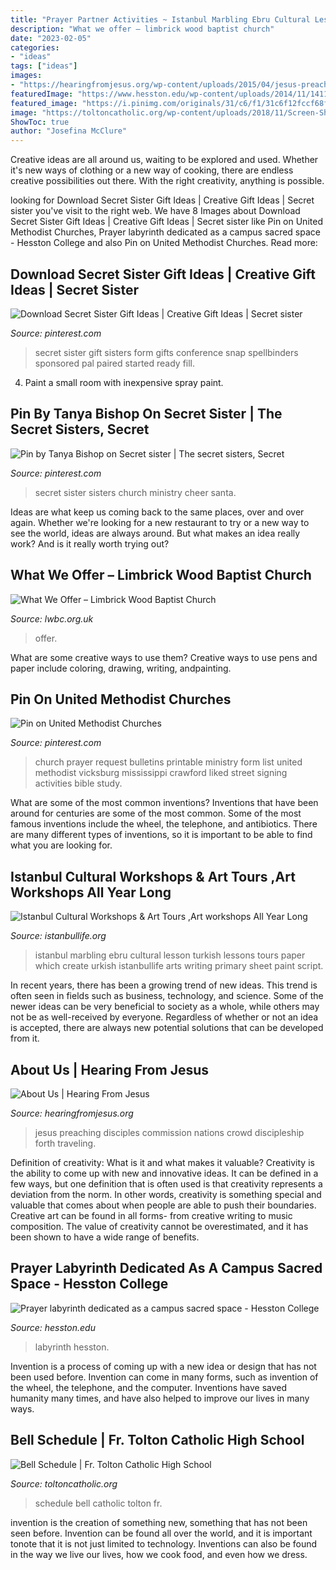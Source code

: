 ```yaml
---
title: "Prayer Partner Activities ~ Istanbul Marbling Ebru Cultural Lesson Turkish Lessons Tours Paper Which Create Urkish Istanbullife Arts Writing Primary Sheet Paint Script"
description: "What we offer – limbrick wood baptist church"
date: "2023-02-05"
categories:
- "ideas"
tags: ["ideas"]
images:
- "https://hearingfromjesus.org/wp-content/uploads/2015/04/jesus-preaching-2.jpg"
featuredImage: "https://www.hesston.edu/wp-content/uploads/2014/11/141107labyrinth-14_feature.jpg"
featured_image: "https://i.pinimg.com/originals/31/c6/f1/31c6f12fccf68f399a3292fcc8d8d7dd.jpg"
image: "https://toltoncatholic.org/wp-content/uploads/2018/11/Screen-Shot-2020-08-30-at-10.55.27-PM.png"
ShowToc: true
author: "Josefina McClure"
---
```



Creative ideas are all around us, waiting to be explored and used. Whether it's new ways of clothing or a new way of cooking, there are endless creative possibilities out there. With the right creativity, anything is possible.

	

		
looking for Download Secret Sister Gift Ideas | Creative Gift Ideas | Secret sister you've visit to the right web. We have 8 Images about Download Secret Sister Gift Ideas | Creative Gift Ideas | Secret sister like Pin on United Methodist Churches, Prayer labyrinth dedicated as a campus sacred space - Hesston College and also Pin on United Methodist Churches. Read more:
		
    
## Download Secret Sister Gift Ideas | Creative Gift Ideas | Secret Sister

<img loading=lazy src="https://i.pinimg.com/736x/bb/8a/0b/bb8a0b9dd4215df9c3c89a7ba84edac9.jpg" onerror="this.onerror=null;this.src='https://tse1.mm.bing.net/th?id=OIP.dN-_B8oRaLMZ1hb7rIb13gHaJ3&amp;pid=15.1';" alt="Download Secret Sister Gift Ideas | Creative Gift Ideas | Secret sister">

_Source: pinterest.com_

>secret sister gift sisters form gifts conference snap spellbinders sponsored pal paired started ready fill. 

	

4. Paint a small room with inexpensive spray paint.

    
## Pin By Tanya Bishop On Secret Sister | The Secret Sisters, Secret

<img loading=lazy src="https://i.pinimg.com/originals/31/c6/f1/31c6f12fccf68f399a3292fcc8d8d7dd.jpg" onerror="this.onerror=null;this.src='https://tse3.mm.bing.net/th?id=OIP.JSBINO7Ae3Ebl98Ss7gDzwHaKy&amp;pid=15.1';" alt="Pin by Tanya Bishop on Secret sister | The secret sisters, Secret">

_Source: pinterest.com_

>secret sister sisters church ministry cheer santa. 

	

Ideas are what keep us coming back to the same places, over and over again. Whether we're looking for a new restaurant to try or a new way to see the world, ideas are always around. But what makes an idea really work? And is it really worth trying out?

    
## What We Offer – Limbrick Wood Baptist Church

<img loading=lazy src="http://lwbc.org.uk/wp-content/uploads/2018/08/praying-hands-logo.png" onerror="this.onerror=null;this.src='https://tse1.mm.bing.net/th?id=OIP.hVb2sjVkyeiqEL2gbeApmwHaGm&amp;pid=15.1';" alt="What We Offer – Limbrick Wood Baptist Church">

_Source: lwbc.org.uk_

>offer. 

	

What are some creative ways to use them?
Creative ways to use pens and paper include coloring, drawing, writing, andpainting.

    
## Pin On United Methodist Churches

<img loading=lazy src="https://i.pinimg.com/originals/9c/8e/22/9c8e220e8c7249ef05530828a5ed5298.jpg" onerror="this.onerror=null;this.src='https://tse4.mm.bing.net/th?id=OIP.9jOqEyYVufzwvX1BdB3t5QHaLK&amp;pid=15.1';" alt="Pin on United Methodist Churches">

_Source: pinterest.com_

>church prayer request bulletins printable ministry form list united methodist vicksburg mississippi crawford liked street signing activities bible study. 

	

What are some of the most common inventions?
Inventions that have been around for centuries are some of the most common. Some of the most famous inventions include the wheel, the telephone, and antibiotics. There are many different types of inventions, so it is important to be able to find what you are looking for.

    
## Istanbul Cultural Workshops &amp; Art Tours ,Art Workshops All Year Long

<img loading=lazy src="https://www.istanbullife.org/cultural-tours-photo/ebru-lesson.JPG" onerror="this.onerror=null;this.src='https://tse1.mm.bing.net/th?id=OIP.8pwxG85y5PDU_hnnQGTlgwAAAA&amp;pid=15.1';" alt="Istanbul Cultural Workshops &amp; Art Tours ,Art workshops All Year Long">

_Source: istanbullife.org_

>istanbul marbling ebru cultural lesson turkish lessons tours paper which create urkish istanbullife arts writing primary sheet paint script. 

	

In recent years, there has been a growing trend of new ideas. This trend is often seen in fields such as business, technology, and science. Some of the newer ideas can be very beneficial to society as a whole, while others may not be as well-received by everyone. Regardless of whether or not an idea is accepted, there are always new potential solutions that can be developed from it.

    
## About Us | Hearing From Jesus

<img loading=lazy src="https://hearingfromjesus.org/wp-content/uploads/2015/04/jesus-preaching-2.jpg" onerror="this.onerror=null;this.src='https://tse1.mm.bing.net/th?id=OIP.UKurnB7Dwmw9W_-GSWTlhwHaC3&amp;pid=15.1';" alt="About Us | Hearing From Jesus">

_Source: hearingfromjesus.org_

>jesus preaching disciples commission nations crowd discipleship forth traveling. 

	

Definition of creativity: What is it and what makes it valuable?
Creativity is the ability to come up with new and innovative ideas. It can be defined in a few ways, but one definition that is often used is that creativity represents a deviation from the norm. In other words, creativity is something special and valuable that comes about when people are able to push their boundaries. Creative art can be found in all forms- from creative writing to music composition. The value of creativity cannot be overestimated, and it has been shown to have a wide range of benefits.

    
## Prayer Labyrinth Dedicated As A Campus Sacred Space - Hesston College

<img loading=lazy src="https://www.hesston.edu/wp-content/uploads/2014/11/141107labyrinth-14_feature.jpg" onerror="this.onerror=null;this.src='https://tse2.mm.bing.net/th?id=OIP.WrV5K9NRvEGvDg65yejw3wHaDt&amp;pid=15.1';" alt="Prayer labyrinth dedicated as a campus sacred space - Hesston College">

_Source: hesston.edu_

>labyrinth hesston. 

	

Invention is a process of coming up with a new idea or design that has not been used before. Invention can come in many forms, such as invention of the wheel, the telephone, and the computer. Inventions have saved humanity many times, and have also helped to improve our lives in many ways.

    
## Bell Schedule | Fr. Tolton Catholic High School

<img loading=lazy src="https://toltoncatholic.org/wp-content/uploads/2018/11/Screen-Shot-2020-08-30-at-10.55.27-PM.png" onerror="this.onerror=null;this.src='https://tse1.mm.bing.net/th?id=OIP.VwJ-5vvVQOya8eGLkGl0VQHaFo&amp;pid=15.1';" alt="Bell Schedule | Fr. Tolton Catholic High School">

_Source: toltoncatholic.org_

>schedule bell catholic tolton fr. 

	

invention is the creation of something new, something that has not been seen before. Invention can be found all over the world, and it is important tonote that it is not just limited to technology. Inventions can also be found in the way we live our lives, how we cook food, and even how we dress.

